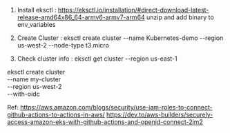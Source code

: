 1. Install eksctl : https://eksctl.io/installation/#direct-download-latest-release-amd64x86_64-armv6-armv7-arm64
    unzip and add binary to env_variables


2. Create Cluster : eksctl create cluster --name Kubernetes-demo --region us-west-2 --node-type t3.micro

3. Check cluster info : eksctl get cluster --region us-east-1


eksctl create cluster \
  --name my-cluster \
  --region us-west-2 \
  --with-oidc


  Ref: https://aws.amazon.com/blogs/security/use-iam-roles-to-connect-github-actions-to-actions-in-aws/
  https://dev.to/aws-builders/securely-access-amazon-eks-with-github-actions-and-openid-connect-2im2

